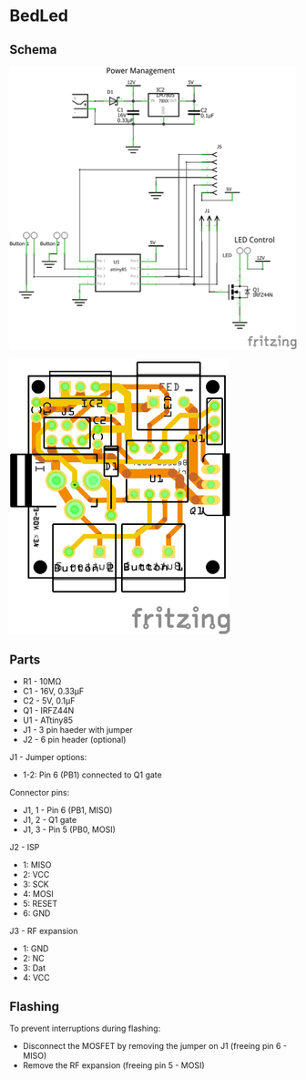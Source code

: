 # BedLed

## Schema
![Schema](schema/BedLed_schem.png)

![PCB](schema/BedLed_pcb.png)

## Parts
- R1 - 10MΩ
- C1 - 16V, 0.33µF
- C2 - 5V, 0.1µF
- Q1 - IRFZ44N
- U1 - ATtiny85
- J1 - 3 pin haeder with jumper
- J2 - 6 pin header (optional)

J1 - Jumper options:
- 1-2: Pin 6 (PB1) connected to Q1 gate

Connector pins:
- J1, 1 - Pin 6 (PB1, MISO)
- J1, 2 - Q1 gate
- J1, 3 - Pin 5 (PB0, MOSI)

J2 - ISP
- 1: MISO
- 2: VCC
- 3: SCK
- 4: MOSI
- 5: RESET
- 6: GND

J3 - RF expansion
- 1: GND
- 2: NC
- 3: Dat
- 4: VCC

## Flashing
To prevent interruptions during flashing:
- Disconnect the MOSFET by removing the jumper on J1 (freeing pin 6 - MISO)
- Remove the RF expansion (freeing pin 5 - MOSI)
